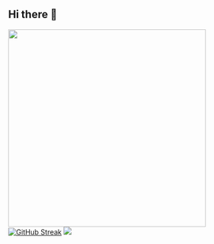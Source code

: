 ## Hi there 👋

<!--
**Jshmill/Jshmill** is a ✨ _special_ ✨ repository because its `README.md` (this file) appears on your GitHub profile.

Here are some ideas to get you started:

- 🔭 I’m currently working on ...
- 🌱 I’m currently learning ...
- 👯 I’m looking to collaborate on ...
- 🤔 I’m looking for help with ...
- 💬 Ask me about ...
- 📫 How to reach me: ...
- 😄 Pronouns: ...
- ⚡ Fun fact: ...
-->

<img src="https://github-readme-stats.vercel.app/api?username=Jshmill&show_icons=true&theme=jolly&hide_border=true&border_radius=15" width="400">
<a href="https://git.io/streak-stats"><img src="https://github-readme-streak-stats.herokuapp.com?user=Jshmill&theme=jolly&hide_border=true&border_radius=15&card_width=500&card_height=200" alt="GitHub Streak" /></a>
<a href="https://github-readme-stats"><img src="https://github-readme-stats.vercel.app/api/top-langs/?username=Jshmill&layout=compact&theme=jolly&hide_border=true&border_radius=15" /></a>
